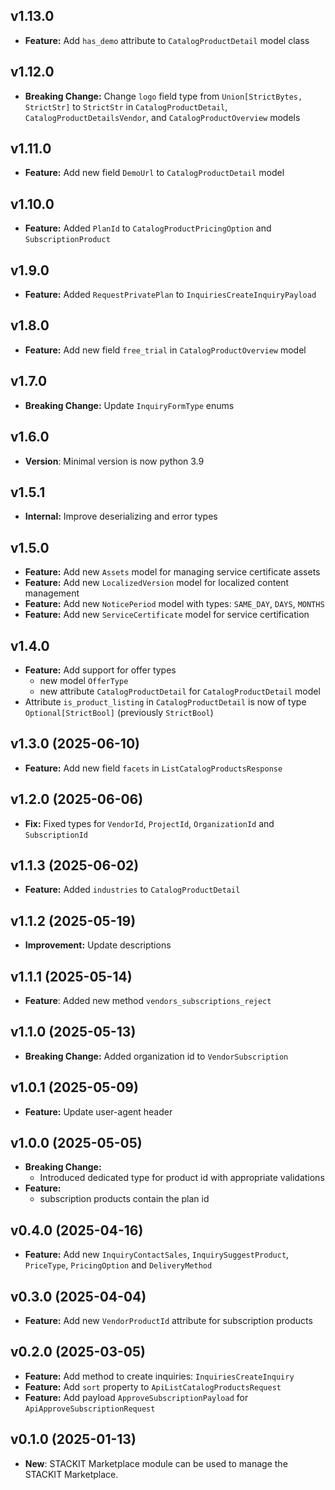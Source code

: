 ## v1.13.0
- **Feature:** Add `has_demo` attribute to `CatalogProductDetail` model class

## v1.12.0
- **Breaking Change:** Change `logo` field type from `Union[StrictBytes, StrictStr]` to `StrictStr` in `CatalogProductDetail`, `CatalogProductDetailsVendor`, and `CatalogProductOverview` models

## v1.11.0
- **Feature:** Add new field `DemoUrl` to `CatalogProductDetail` model

## v1.10.0
- **Feature:** Added `PlanId` to `CatalogProductPricingOption` and `SubscriptionProduct`

## v1.9.0
- **Feature:** Added `RequestPrivatePlan` to `InquiriesCreateInquiryPayload`

## v1.8.0
- **Feature:** Add new field `free_trial` in `CatalogProductOverview` model

## v1.7.0
- **Breaking Change:** Update `InquiryFormType` enums

## v1.6.0
- **Version**: Minimal version is now python 3.9

## v1.5.1
- **Internal:** Improve deserializing and error types

## v1.5.0
- **Feature:** Add new `Assets` model for managing service certificate assets
- **Feature:** Add new `LocalizedVersion` model for localized content management
- **Feature:** Add new `NoticePeriod` model with types: `SAME_DAY`, `DAYS`, `MONTHS`
- **Feature:** Add new `ServiceCertificate` model for service certification

## v1.4.0
- **Feature:** Add support for offer types
    - new model `OfferType`
    - new attribute `CatalogProductDetail` for `CatalogProductDetail` model
- Attribute `is_product_listing` in `CatalogProductDetail` is now of type `Optional[StrictBool]` (previously `StrictBool`)

## v1.3.0 (2025-06-10)
- **Feature:** Add new field `facets` in `ListCatalogProductsResponse`

## v1.2.0 (2025-06-06)
- **Fix:** Fixed types for `VendorId`, `ProjectId`, `OrganizationId` and `SubscriptionId`

## v1.1.3 (2025-06-02)
- **Feature:** Added `industries` to `CatalogProductDetail`

## v1.1.2 (2025-05-19)
- **Improvement:** Update descriptions

## v1.1.1 (2025-05-14)
- **Feature**: Added new method `vendors_subscriptions_reject`

## v1.1.0 (2025-05-13)
- **Breaking Change:** Added organization id to `VendorSubscription`

## v1.0.1 (2025-05-09)
- **Feature:** Update user-agent header

## v1.0.0 (2025-05-05)
- **Breaking Change:**
    - Introduced dedicated type for product id with appropriate validations
- **Feature:** 
    - subscription products contain the plan id

## v0.4.0 (2025-04-16)
- **Feature:** Add new `InquiryContactSales`, `InquirySuggestProduct`, `PriceType`, `PricingOption` and `DeliveryMethod`

## v0.3.0 (2025-04-04)
- **Feature:** Add new `VendorProductId` attribute for subscription products

## v0.2.0 (2025-03-05)

- **Feature:** Add method to create inquiries: `InquiriesCreateInquiry`
- **Feature:** Add `sort` property to `ApiListCatalogProductsRequest`
- **Feature:** Add payload `ApproveSubscriptionPayload` for `ApiApproveSubscriptionRequest`

## v0.1.0 (2025-01-13)

- **New**: STACKIT Marketplace module can be used to manage the STACKIT Marketplace.
